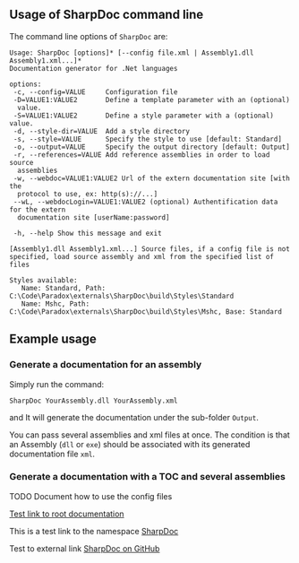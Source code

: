 ## Usage of SharpDoc command line

The command line options of `SharpDoc` are:

    Usage: SharpDoc [options]* [--config file.xml | Assembly1.dll Assembly1.xml...]*
    Documentation generator for .Net languages
    
    options:
     -c, --config=VALUE     Configuration file
     -D=VALUE1:VALUE2       Define a template parameter with an (optional)
      value.
     -S=VALUE1:VALUE2       Define a style parameter with a (optional) value.
     -d, --style-dir=VALUE  Add a style directory
     -s, --style=VALUE      Specify the style to use [default: Standard]
     -o, --output=VALUE     Specify the output directory [default: Output]
     -r, --references=VALUE Add reference assemblies in order to load source
      assemblies
     -w, --webdoc=VALUE1:VALUE2 Url of the extern documentation site [with the
      protocol to use, ex: http(s)://...]
     --wL, --webdocLogin=VALUE1:VALUE2 (optional) Authentification data for the extern
      documentation site [userName:password]
    
     -h, --help Show this message and exit
    
    [Assembly1.dll Assembly1.xml...] Source files, if a config file is not
    specified, load source assembly and xml from the specified list of files
    
    Styles available:
       Name: Standard, Path: C:\Code\Paradox\externals\SharpDoc\build\Styles\Standard
       Name: Mshc, Path: C:\Code\Paradox\externals\SharpDoc\build\Styles\Mshc, Base: Standard
    

## Example usage

### Generate a documentation for an assembly

Simply run the command:

	SharpDoc YourAssembly.dll YourAssembly.xml

and It will generate the documentation under the sub-folder `Output`.

You can pass several assemblies and xml files at once. The condition is that an Assembly (`dll` or `exe`) should be associated with its generated documentation file `xml`. 

### Generate a documentation with a TOC and several assemblies

TODO Document how to use the config files

[Test link to root documentation](SharpDoc)

This is a test link to the namespace [SharpDoc](N:SharpDoc)

Test to external link [SharpDoc on GitHub](https://github.com/xoofx/SharpDoc)

